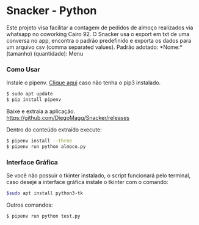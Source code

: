 # Snacker - Python

Este projeto visa facilitar a contagem de pedidos de almoço realizados via whatsapp no coworking Cairo 92.
O Snacker usa o export em txt de uma conversa no app, encontra o padrão predefinido e exporta os dados para um arquivo csv (comma separated values).
Padrão adotado: \*Nome:\* (tamanho) (quantidade): Menu

### Como Usar
Instale o pipenv. 
[Clique aqui](https://linuxize.com/post/how-to-install-pip-on-ubuntu-18.04/) caso não tenha o pip3 instalado.
```sh
$ sudo apt update
$ pip install pipenv
```
Baixe e extraia a aplicação.
https://github.com/DiegoMagg/Snacker/releases

Dentro do conteúdo extraído execute:
```sh
$ pipenv install --three
$ pipenv run python almoco.py
```
### Interface Gráfica
Se você não possuir o tkinter instalado, o script funcionará pelo terminal, caso
deseje a interface gráfica instale o tkinter com o comando:
```sh
$sudo apt install python3-tk
``` 

Outros comandos:
```sh
$ pipenv run python test.py
```
